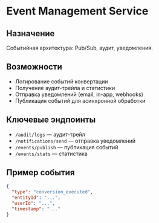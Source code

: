 # Event Management Service

## Назначение
Событийная архитектура: Pub/Sub, аудит, уведомления.

## Возможности
- Логирование событий конвертации
- Получение аудит-трейла и статистики
- Отправка уведомлений (email, in-app, webhooks)
- Публикация событий для асинхронной обработки

## Ключевые эндпоинты
- `/audit/logs` — аудит-трейл
- `/notifications/send` — отправка уведомлений
- `/events/publish` — публикация событий
- `/events/stats` — статистика

## Пример события
```json
{
  "type": "conversion_executed",
  "entityId": "...",
  "userId": "...",
  "timestamp": "..."
}
```
